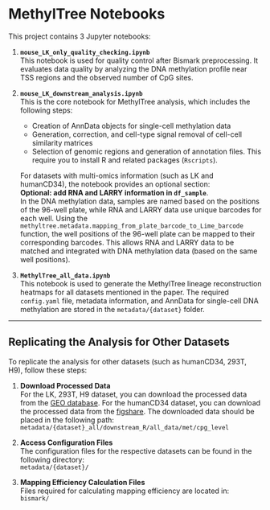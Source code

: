 # MethylTree Notebooks

This project contains 3 Jupyter notebooks:

1. **`mouse_LK_only_quality_checking.ipynb`**  
   This notebook is used for quality control after Bismark preprocessing. It evaluates data quality by analyzing the DNA methylation profile near TSS regions and the observed number of CpG sites.

2. **`mouse_LK_downstream_analysis.ipynb`**  
   This is the core notebook for MethylTree analysis, which includes the following steps:
   
   - Creation of AnnData objects for single-cell methylation data
   - Generation, correction, and cell-type signal removal of cell-cell similarity matrices
   - Selection of genomic regions and generation of annotation files. This require you to install R and related packages (`Rscripts`). 

   For datasets with multi-omics information (such as LK and humanCD34), the notebook provides an optional section:  
   **Optional: add RNA and LARRY information in `df_sample`**.  
   In the DNA methylation data, samples are named based on the positions of the 96-well plate, while RNA and LARRY data use unique barcodes for each well. Using the `methyltree.metadata.mapping_from_plate_barcode_to_Lime_barcode` function, the well positions of the 96-well plate can be mapped to their corresponding barcodes. This allows RNA and LARRY data to be matched and integrated with DNA methylation data (based on the same well positions).

3. **`MethylTree_all_data.ipynb`**  
   This notebook is used to generate the MethylTree lineage reconstruction heatmaps for all datasets mentioned in the paper. The required `config.yaml` file, metadata information, and AnnData for single-cell DNA methylation are stored in the `metadata/{dataset}` folder.

---

## Replicating the Analysis for Other Datasets

To replicate the analysis for other datasets (such as humanCD34, 293T, H9), follow these steps:

1. **Download Processed Data**  
   For the LK, 293T, H9 dataset, you can download the processed data from the [GEO database](http://www.ncbi.nlm.nih.gov/geo/query/acc.cgi?acc=GSE262580). For the humanCD34 dataset, you can download the processed data from the [figshare](https://figshare.com/articles/dataset/High-resolution_noninvasive_single-cell_lineage_tracing_in_mice_and_humans_based_on_DNA_methylation_epimutations/27265212?file=49940532). The downloaded data should be placed in the following path:  
   `metadata/{dataset}_all/downstream_R/all_data/met/cpg_level`

2. **Access Configuration Files**  
   The configuration files for the respective datasets can be found in the following directory:  
   `metadata/{dataset}/`

3. **Mapping Efficiency Calculation Files**  
   Files required for calculating mapping efficiency are located in:  
   `bismark/`

